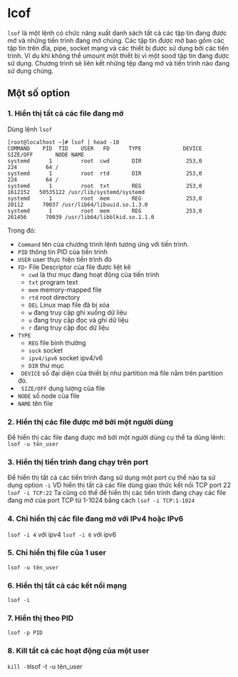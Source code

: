# lcof
`lsof` là một lệnh có chức năng xuất danh sách tất cả các tập tin đang được mở và những tiến trình đang mở chúng. Các tập tin được mở bao gồm các tập tin trên đĩa, pipe, socket mạng và các thiết bị được sử dụng bởi các tiến trình. Ví dụ khi không thể umount một thiết bị vì một sood tập tin đang được sử dụng. Chương trình sẽ liên kết những tệp đang mở và tiến trình nào đang sử dụng chúng.

## Một số option
### 1. Hiển thị tất cả các file đang mở
Dùng lệnh `lsof`
```
[root@localhost ~]# lsof | head -10
COMMAND    PID  TID    USER   FD      TYPE             DEVICE  SIZE/OFF       NODE NAME
systemd      1         root  cwd       DIR              253,0       224         64 /
systemd      1         root  rtd       DIR              253,0       224         64 /
systemd      1         root  txt       REG              253,0   1612152   50535122 /usr/lib/systemd/systemd
systemd      1         root  mem       REG              253,0     20112      70037 /usr/lib64/libuuid.so.1.3.0
systemd      1         root  mem       REG              253,0    261456      70039 /usr/lib64/libblkid.so.1.1.0
```
Trong đó:
 * `Command` tên của chương trình lệnh tương ứng với tiến trình.
 * `PID` thông tin PID của tiến trình
 * `USER` user thực hiện tiến trình đó
 * `FD`- File Descriptor của file được liệt kê
    + `cwd` là thư mục đang hoạt động của tiến trình
    + `txt` program text
    + `mem` memory-mapped file
    + `rtd` root directory
    + `DEL` Linux map file đã bị xóa
    + `w` đang truy cập ghi xuống dữ liệu
    + `u` đang truy cập đọc và ghi dữ liệu
    + `r` đang truy cập đọc dữ liệu
 * `TYPE` 
    + `REG` file bình thường
    + `sock` socket
    + `ipv4/ipv6` socket ipv4/v6
    + `DIR` thư mục
 * ` DEVICE` số đại diện của thiết bị như partition mà file nằm trên partition đó.
 * ` SIZE/OFF` dung lượng của file
 * `NODE` số node của file
 * `NAME` tên file
### 2. Hiển thị các file được mở bởi một người dùng 
Để hiển thị các file đang được mở bởi một người dùng cụ thể ta dùng lênh:
`lsof -u tên_user`
### 3. Hiển thị tiến trình đang chạy trên port 
Để hiển thị tất cả các tiến trình đang sử dụng một port cụ thể nào ta sử dụng option `-i`
VD hiển thị tất cả các file dùng giao thức kết nối TCP port 22
`lsof -i TCP:22`
Ta cũng có thể để hiển thị các tiến trình đang chạy các file đang mở của port TCP từ 1-1024 bằng cách
`lsof -i TCP:1-1024`
### 4. Chỉ hiển thị các file đang mở với IPv4 hoặc IPv6
`lsof -i 4` với ipv4
`lsof -i 6` với ipv6
### 5. Chỉ hiển thị file của 1 user
`lsof -u tên_user`
### 6. Hiển thị tất cả các kết nối mạng
`lsof -i`
### 7. Hiển thị theo PID
`lsof -p PID`
### 8. Kill tất cả các hoạt động của một user
` kill -9 `lsof -t -u tên_user` `